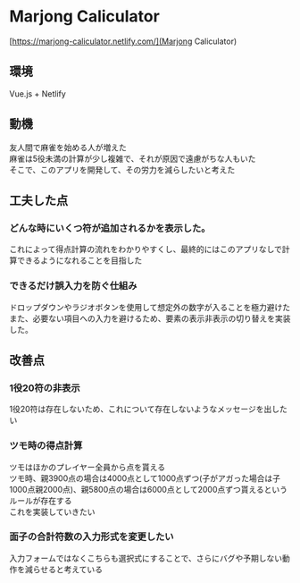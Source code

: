 # Marjong Caliculator
[https://marjong-caliculator.netlify.com/](Marjong Caliculator)
## 環境
Vue.js + Netlify  
## 動機
友人間で麻雀を始める人が増えた  
麻雀は5役未満の計算が少し複雑で、それが原因で遠慮がちな人もいた  
そこで、このアプリを開発して、その労力を減らしたいと考えた  
## 工夫した点
### どんな時にいくつ符が追加されるかを表示した。  
これによって得点計算の流れをわかりやすくし、最終的にはこのアプリなしで計算できるようになれることを目指した
### できるだけ誤入力を防ぐ仕組み
ドロップダウンやラジオボタンを使用して想定外の数字が入ることを極力避けた  
また、必要ない項目への入力を避けるため、要素の表示非表示の切り替えを実装した。
## 改善点
### 1役20符の非表示
1役20符は存在しないため、これについて存在しないようなメッセージを出したい  
### ツモ時の得点計算
ツモはほかのプレイヤー全員から点を貰える  
ツモ時、親3900点の場合は4000点として1000点ずつ(子がアガった場合は子1000点親2000点)、親5800点の場合は6000点として2000点ずつ貰えるというルールが存在する  
これを実装していきたい　　
### 面子の合計符数の入力形式を変更したい
入力フォームではなくこちらも選択式にすることで、さらにバグや予期しない動作を減らせると考えている
